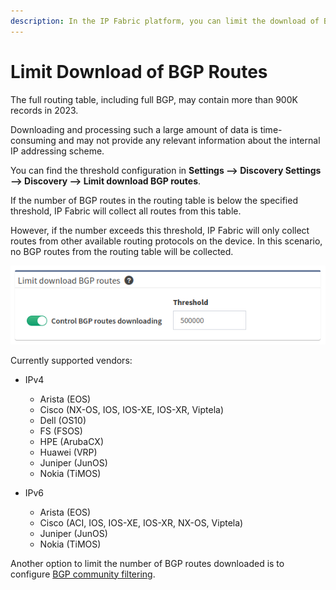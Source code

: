 ```yaml
---
description: In the IP Fabric platform, you can limit the download of BGP routes, as the full routing table, including full BGP, may contain more than 900K records in 2023.
---
```


# Limit Download of BGP Routes

The full routing table, including full BGP, may contain more than 900K records
in 2023.

Downloading and processing such a large amount of data is time-consuming and may
not provide any relevant information about the internal IP addressing scheme.

You can find the threshold configuration in **Settings --> Discovery Settings
--> Discovery --> Limit download BGP routes**.

If the number of BGP routes in the routing table is below the specified
threshold, IP Fabric will collect all routes from this table.

However, if the number exceeds this threshold, IP Fabric will only collect
routes from other available routing protocols on the device. In this scenario,
no BGP routes from the routing table will be collected.

![Limit download of BGP routes](limit-bgp-routes.png)

Currently supported vendors:

- IPv4
  - Arista (EOS)
  - Cisco (NX-OS, IOS, IOS-XE, IOS-XR, Viptela)
  - Dell (OS10)
  - FS (FSOS)
  - HPE (ArubaCX)
  - Huawei (VRP)
  - Juniper (JunOS)
  - Nokia (TiMOS)

- IPv6
  - Arista (EOS)
  - Cisco (ACI, IOS, IOS-XE, IOS-XR, NX-OS, Viptela)
  - Juniper (JunOS)
  - Nokia (TiMOS)

Another option to limit the number of BGP routes downloaded is to configure [BGP community filtering](../routing.md).

